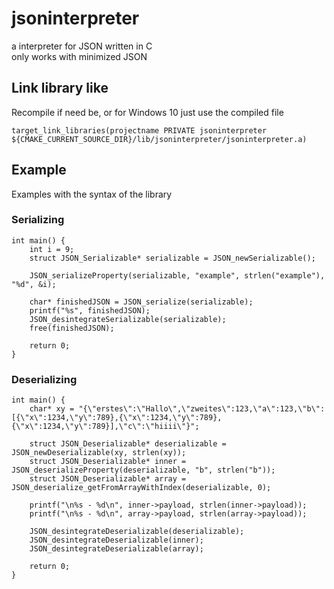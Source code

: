 # jsoninterpreter
a interpreter for JSON written in C <br>
only works with minimized JSON

## Link library like
Recompile if need be, or for Windows 10 just use the compiled file

```
target_link_libraries(projectname PRIVATE jsoninterpreter ${CMAKE_CURRENT_SOURCE_DIR}/lib/jsoninterpreter/jsoninterpreter.a)
```

## Example
Examples with the syntax of the library
### Serializing
```
int main() {
    int i = 9;
    struct JSON_Serializable* serializable = JSON_newSerializable();

    JSON_serializeProperty(serializable, "example", strlen("example"), "%d", &i);

    char* finishedJSON = JSON_serialize(serializable);
    printf("%s", finishedJSON);
    JSON_desintegrateSerializable(serializable);
    free(finishedJSON);

    return 0;
}
```
### Deserializing
```
int main() {
    char* xy = "{\"erstes\":\"Hallo\",\"zweites\":123,\"a\":123,\"b\":[{\"x\":1234,\"y\":789},{\"x\":1234,\"y\":789},{\"x\":1234,\"y\":789}],\"c\":\"hiiii\"}";

    struct JSON_Deserializable* deserializable = JSON_newDeserializable(xy, strlen(xy));
    struct JSON_Deserializable* inner = JSON_deserializeProperty(deserializable, "b", strlen("b"));
    struct JSON_Deserializable* array = JSON_deserialize_getFromArrayWithIndex(deserializable, 0);

    printf("\n%s - %d\n", inner->payload, strlen(inner->payload));
    printf("\n%s - %d\n", array->payload, strlen(array->payload));

    JSON_desintegrateDeserializable(deserializable);
    JSON_desintegrateDeserializable(inner);
    JSON_desintegrateDeserializable(array);
    
    return 0;
}
```
